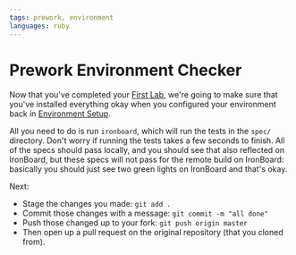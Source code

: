 ```yaml
---
tags: prework, environment
languages: ruby
---
```


# Prework Environment Checker

Now that you've completed your [First Lab](http://learn.flatironschool.com/lessons/1013), we're going to make sure that you've installed everything okay when you configured your environment back in [Environment Setup](http://learn.flatironschool.com/lessons/1171).

All you need to do is run `ironboard`, which will run the tests in the `spec/` directory. Don't worry if running the tests takes a few seconds to finish. All of the specs should pass locally, and you should see that also reflected on IronBoard, but these specs will not pass for the remote build on IronBoard: basically you should just see two green lights on IronBoard and that's okay.

Next:

* Stage the changes you made: `git add .`
* Commit those changes with a message: `git commit -m "all done"`
* Push those changed up to your fork: `git push origin master`
* Then open up a pull request on the original repository (that you cloned from).
